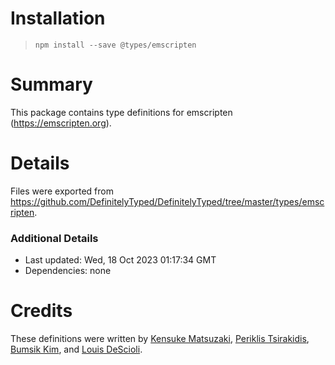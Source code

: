 # Installation
> `npm install --save @types/emscripten`

# Summary
This package contains type definitions for emscripten (https://emscripten.org).

# Details
Files were exported from https://github.com/DefinitelyTyped/DefinitelyTyped/tree/master/types/emscripten.

### Additional Details
 * Last updated: Wed, 18 Oct 2023 01:17:34 GMT
 * Dependencies: none

# Credits
These definitions were written by [Kensuke Matsuzaki](https://github.com/zakki), [Periklis Tsirakidis](https://github.com/periklis), [Bumsik Kim](https://github.com/kbumsik), and [Louis DeScioli](https://github.com/lourd).
